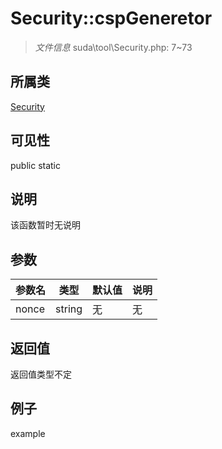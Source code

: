 # Security::cspGeneretor

> *文件信息* suda\tool\Security.php: 7~73
## 所属类 

[Security](../Security.md)

## 可见性

  public  static
## 说明

该函数暂时无说明

## 参数

 
| 参数名 | 类型 | 默认值 | 说明 |
|--------|-----|-------|-------|
 | nonce |  string | 无 | 无 |
## 返回值
返回值类型不定
## 例子

example